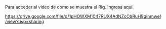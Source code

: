 Para acceder al video de como se muestra el Rig. Ingresa aquí.

https://drive.google.com/file/d/1pHOWXM1047RUX4AdNZcObRuH9ginmweI/view?usp=sharing
